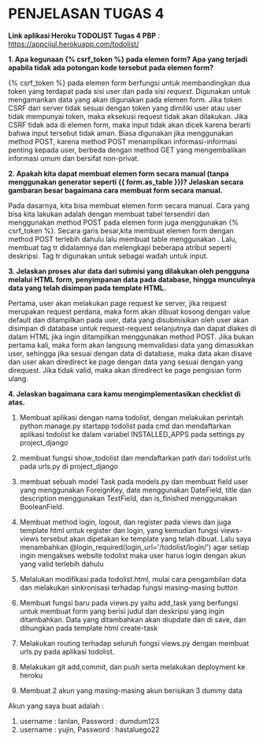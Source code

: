 # PENJELASAN TUGAS 4

**Link aplikasi Heroku TODOLIST Tugas 4 PBP** : https://appcijul.herokuapp.com/todolist/


**1. Apa kegunaan {% csrf_token %} pada elemen form? Apa yang terjadi apabila tidak ada potongan kode tersebut pada elemen form?**

{% csrf_token %} pada elemen form berfungsi untuk membandingkan dua token yang terdapat pada sisi user dan pada sisi _request_. Digunakan untuk mengamankan data yang akan digunakan pada elemen form. Jika token CSRF dari server tidak sesuai dengan token yang dimiliki user atau user tidak mempunyai token, maka eksekusi request tidak akan dilakukan. Jika CSRF tidak ada di elemen form, maka input tidak akan dicek karena berarti bahwa input tersebut tidak aman. Biasa digunakan jika menggunakan method POST, karena method POST menampilkan informasi-informasi penting kepada user, berbeda dengan method GET yang mengembalikan informasi umum dan bersifat non-privat.

**2. Apakah kita dapat membuat elemen form secara manual (tanpa menggunakan generator seperti {{ form.as_table }})? Jelaskan secara gambaran besar bagaimana cara membuat form secara manual.**

Pada dasarnya, kita bisa membuat elemen form secara manual. Cara yang bisa kita lakukan adalah dengan membuat tabel tersendiri dan menggunakan method POST pada elemen form juga menggunakan {% csrf_token %}. Secara garis besar,kita membuat elemen form dengan method POST terlebih dahulu lalu membuat table menggunakan <table>. Lalu, membuat tag tr didalamnya dan melengkapi beberapa atribut seperti deskripsi. Tag tr digunakan untuk sebagai wadah untuk input.

**3. Jelaskan proses alur data dari submisi yang dilakukan oleh pengguna melalui HTML form, penyimpanan data pada database, hingga munculnya data yang telah disimpan pada template HTML.**

Pertama, user akan melakukan page request ke server, jika request merupakan request perdana, maka form akan dibuat kosong dengan value default dan ditampilkan pada user, data yang disubmisikan oleh user akan disimpan di database untuk request-request selanjutnya dan dapat diakes di dalam HTML jika ingin ditampilkan menggunakan method POST. Jika bukan pertama kali, maka form akan langsung memvalidasi data yang dimasukkan user, sehingga jika sesuai dengan data di database, maka data akan disave dan user akan diredirect ke page dengan data yang sesuai dengan yang direquest. Jika tidak valid, maka akan diredirect ke page pengisian form ulang. 

**4. Jelaskan bagaimana cara kamu mengimplementasikan checklist di atas.**

1. Membuat aplikasi dengan nama todolist, dengan melakukan perintah python manage.py startapp todolist pada cmd dan mendaftarkan aplikasi todolist ke dalam variabel INSTALLED_APPS pada settings.py project_django

2. membuat fungsi show_todolist dan mendaftarkan path dari todolist.urls pada urls.py di project_django

3. membuat sebuah model Task pada models.py dan membuat field user yang menggunakan ForeignKey, date menggunakan DateField, title dan description menggunakan TextField, dan is_finished menggunakan BooleanField.

4. Membuat method login, logout, dan register pada views dan juga template html untuk register dan login, yang kemudian fungsi views-views tersebut akan dipetakan ke template yang telah dibuat. Lalu saya menambahkan @login_required(login_url='/todolist/login/') agar setiap ingin mengakses website todolist maka user harus login dengan akun yang valid terlebih dahulu

5. Melalukan modifikasi pada todolist.html, mulai cara pengambilan data dan melakukan sinkronisasi terhadap fungsi masing-masing button

6. Membuat fungsi baru pada views.py yaitu add_task yang berfungsi untuk membuat form yang berisi judul dan deskripsi yang ingin ditambahkan. Data yang ditambahkan akan diupdate dan di save, dan dihungkan pada template html create-task

7. Melakukan routing terhadap seluruh fungsi views.py dengan membuat urls.py pada aplikasi todolist.

8. Melakukan git add,commit, dan push serta melakukan deployment ke heroku

9. Membuat 2 akun yang masing-masing akun berisikan 3 dummy data

Akun yang saya buat adalah :
1. username : IanIan, Password : dumdum123
2. username : yujin,  Password : hastaluego22
